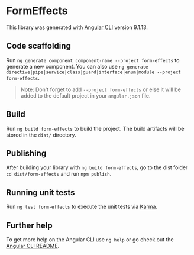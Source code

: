 # FormEffects

This library was generated with [Angular CLI](https://github.com/angular/angular-cli) version 9.1.13.

## Code scaffolding

Run `ng generate component component-name --project form-effects` to generate a new component. You can also use `ng generate directive|pipe|service|class|guard|interface|enum|module --project form-effects`.
> Note: Don't forget to add `--project form-effects` or else it will be added to the default project in your `angular.json` file. 

## Build

Run `ng build form-effects` to build the project. The build artifacts will be stored in the `dist/` directory.

## Publishing

After building your library with `ng build form-effects`, go to the dist folder `cd dist/form-effects` and run `npm publish`.

## Running unit tests

Run `ng test form-effects` to execute the unit tests via [Karma](https://karma-runner.github.io).

## Further help

To get more help on the Angular CLI use `ng help` or go check out the [Angular CLI README](https://github.com/angular/angular-cli/blob/master/README.md).
